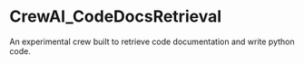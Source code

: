 # CrewAI_CodeDocsRetrieval
An experimental crew built to retrieve code documentation and write python code. 
